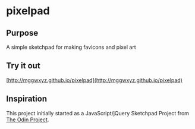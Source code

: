 # pixelpad

## Purpose

A simple sketchpad for making favicons and pixel art

## Try it out

[http://mggwxyz.github.io/pixelpad](http://mggwxyz.github.io/pixelpad)

## Inspiration

This project initially started as a JavaScript/jQuery Sketchpad Project from [The Odin Project](http://www.theodinproject.com/).
